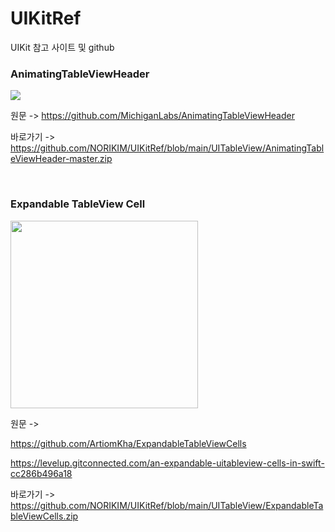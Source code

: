# UIKitRef
UIKit 참고 사이트 및 github



### AnimatingTableViewHeader

<img src="https://github.com/NORIKIM/UIKitRef/assets/31604976/d8d4e311-b72f-415c-a519-0d57b8105526">

원문 -> https://github.com/MichiganLabs/AnimatingTableViewHeader

바로가기 -> https://github.com/NORIKIM/UIKitRef/blob/main/UITableView/AnimatingTableViewHeader-master.zip

<br>

### Expandable TableView Cell

<img width=300 src="https://miro.medium.com/v2/resize:fit:640/format:webp/1*H5JT3qRMJE2U-xA7FMdLmg.gif">

원문 -> 

https://github.com/ArtiomKha/ExpandableTableViewCells

https://levelup.gitconnected.com/an-expandable-uitableview-cells-in-swift-cc286b496a18

바로가기 -> https://github.com/NORIKIM/UIKitRef/blob/main/UITableView/ExpandableTableViewCells.zip
